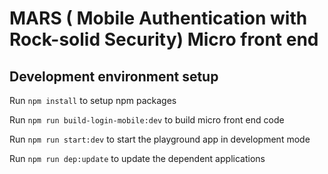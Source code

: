 # MARS ( Mobile Authentication with Rock-solid Security) Micro front end

## Development environment setup

Run `npm install` to setup npm packages

Run `npm run build-login-mobile:dev` to build micro front end code

Run `npm run start:dev` to start the playground app in development mode

Run `npm run dep:update` to update the dependent applications
